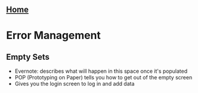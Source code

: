 ## [Home](intros.html)

# Error Management

## Empty Sets
* Evernote: describes what will happen in this space once it's populated
* POP (Prototyping on Paper) tells you how to get out of the empty screen 
* Gives you the login screen to log in and add data
